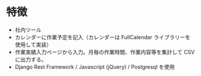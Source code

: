 
# 特徴
* 社内ツール
* カレンダーに作業予定を記入（カレンダーは FullCalendar ライブラリーを使用して実装）
* 作業実績入力ページから入力。月毎の作業時間、作業内容等を集計して CSV に出力する。
* Django Rest Framework / Javascript (jQuery) / Postgresql を使用
